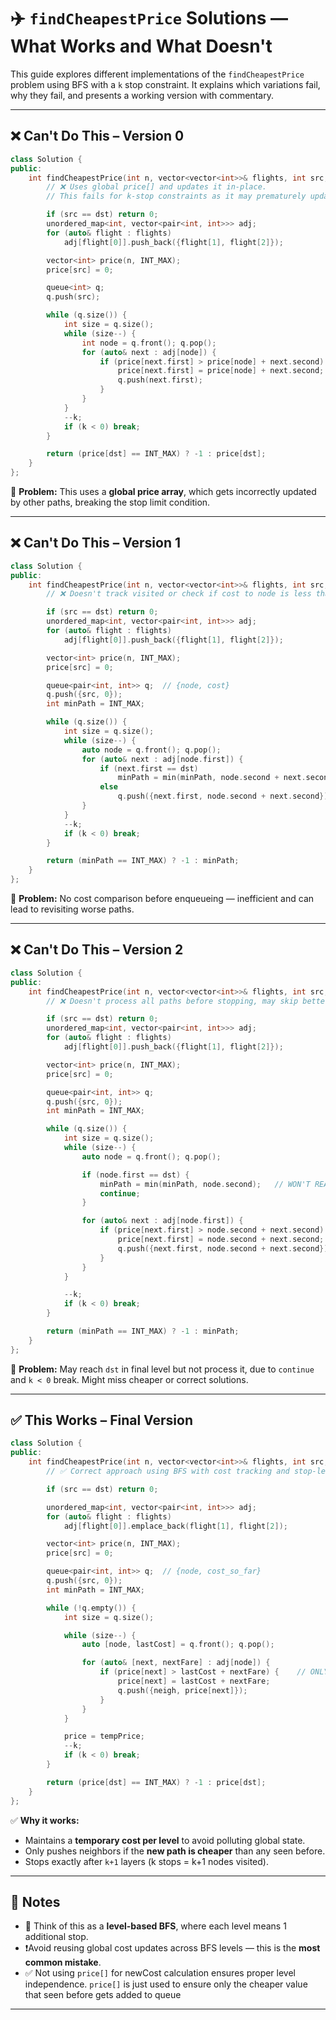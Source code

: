 
# ✈️ `findCheapestPrice` Solutions — What Works and What Doesn't

This guide explores different implementations of the `findCheapestPrice` problem using BFS with a `k` stop constraint. It explains which variations fail, why they fail, and presents a working version with commentary.

---

## ❌ Can't Do This – Version 0

```cpp
class Solution {
public:
    int findCheapestPrice(int n, vector<vector<int>>& flights, int src, int dst, int k) {
        // ❌ Uses global price[] and updates it in-place.
        // This fails for k-stop constraints as it may prematurely update prices globally.

        if (src == dst) return 0;
        unordered_map<int, vector<pair<int, int>>> adj;
        for (auto& flight : flights)
            adj[flight[0]].push_back({flight[1], flight[2]});

        vector<int> price(n, INT_MAX);
        price[src] = 0;

        queue<int> q;
        q.push(src);

        while (q.size()) {
            int size = q.size();
            while (size--) {
                int node = q.front(); q.pop();
                for (auto& next : adj[node]) {
                    if (price[next.first] > price[node] + next.second) {
                        price[next.first] = price[node] + next.second; // DON'T DO THIS. Don't use PRiCE OF SOURCE NODE (price[node]) from global min price array. Similar problem seen with Dijkstra (because of Min Heap)
                        q.push(next.first);
                    }
                }
            }
            --k;
            if (k < 0) break;
        }

        return (price[dst] == INT_MAX) ? -1 : price[dst];
    }
};
```

🛑 **Problem:** This uses a **global price array**, which gets incorrectly updated by other paths, breaking the stop limit condition.

---

## ❌ Can't Do This – Version 1

```cpp
class Solution {
public:
    int findCheapestPrice(int n, vector<vector<int>>& flights, int src, int dst, int k) {
        // ❌ Doesn't track visited or check if cost to node is less than existing.

        if (src == dst) return 0;
        unordered_map<int, vector<pair<int, int>>> adj;
        for (auto& flight : flights)
            adj[flight[0]].push_back({flight[1], flight[2]});

        vector<int> price(n, INT_MAX);
        price[src] = 0;

        queue<pair<int, int>> q;  // {node, cost}
        q.push({src, 0});
        int minPath = INT_MAX;

        while (q.size()) {
            int size = q.size();
            while (size--) {
                auto node = q.front(); q.pop();
                for (auto& next : adj[node.first]) {
                    if (next.first == dst)
                        minPath = min(minPath, node.second + next.second);
                    else
                        q.push({next.first, node.second + next.second});  // No check - INFINITE LOOP
                }
            }
            --k;
            if (k < 0) break;
        }

        return (minPath == INT_MAX) ? -1 : minPath;
    }
};
```

🛑 **Problem:** No cost comparison before enqueueing — inefficient and can lead to revisiting worse paths.

---

## ❌ Can't Do This – Version 2

```cpp
class Solution {
public:
    int findCheapestPrice(int n, vector<vector<int>>& flights, int src, int dst, int k) {
        // ❌ Doesn't process all paths before stopping, may skip better ones in last iteration.

        if (src == dst) return 0;
        unordered_map<int, vector<pair<int, int>>> adj;
        for (auto& flight : flights)
            adj[flight[0]].push_back({flight[1], flight[2]});

        vector<int> price(n, INT_MAX);
        price[src] = 0;

        queue<pair<int, int>> q;
        q.push({src, 0});
        int minPath = INT_MAX;

        while (q.size()) {
            int size = q.size();
            while (size--) {
                auto node = q.front(); q.pop();

                if (node.first == dst) {
                    minPath = min(minPath, node.second);   // WON'T REACH HERE, stops get exhausted in last iteration, should've noted this down while traversing neighbours in last iteration
                    continue;
                }

                for (auto& next : adj[node.first]) {
                    if (price[next.first] > node.second + next.second) {
                        price[next.first] = node.second + next.second;
                        q.push({next.first, node.second + next.second});
                    }
                }
            }

            --k;
            if (k < 0) break;
        }

        return (minPath == INT_MAX) ? -1 : minPath;
    }
};
```

🛑 **Problem:** May reach `dst` in final level but not process it, due to `continue` and `k < 0` break. Might miss cheaper or correct solutions.

---

## ✅ This Works – Final Version

```cpp
class Solution {
public:
    int findCheapestPrice(int n, vector<vector<int>>& flights, int src, int dst, int k) {
        // ✅ Correct approach using BFS with cost tracking and stop-level processing.

        if (src == dst) return 0;

        unordered_map<int, vector<pair<int, int>>> adj;
        for (auto& flight : flights)
            adj[flight[0]].emplace_back(flight[1], flight[2]);

        vector<int> price(n, INT_MAX);
        price[src] = 0;

        queue<pair<int, int>> q;  // {node, cost_so_far}
        q.push({src, 0});
        int minPath = INT_MAX;

        while (!q.empty()) {
            int size = q.size();

            while (size--) {
                auto [node, lastCost] = q.front(); q.pop();

                for (auto& [next, nextFare] : adj[node]) {
                    if (price[next] > lastCost + nextFare) {    // ONLY USE PRICE for price[next] for condition checking, NOT WITH price[node]
                        price[next] = lastCost + nextFare;
                        q.push({neigh, price[next]});
                    }
                }
            }

            price = tempPrice;
            --k;
            if (k < 0) break;
        }

        return (price[dst] == INT_MAX) ? -1 : price[dst];
    }
};
```

✅ **Why it works:**

- Maintains a **temporary cost per level** to avoid polluting global state.
- Only pushes neighbors if the **new path is cheaper** than any seen before.
- Stops exactly after `k+1` layers (k stops = k+1 nodes visited).

---

## 📌 Notes

- 🧠 Think of this as a **level-based BFS**, where each level means 1 additional stop.
- ❗️Avoid reusing global cost updates across BFS levels — this is the **most common mistake**.
- ✅ Not using `price[]` for newCost calculation ensures proper level independence. `price[]` is just used to ensure only the cheaper value that seen before gets added to queue

---
